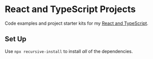 # React and TypeScript Projects

Code examples and project starter kits for my [React and TypeScript][course].

## Set Up

Use `npx recursive-install` to install _all_ of the dependencies.

[course]: https://stevekinney.github.io/react-and-typescript
